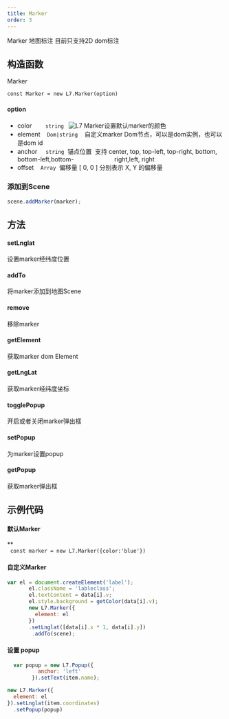 ```yaml
---
title: Marker
order: 3
---
```


Marker 地图标注 目前只支持2D dom标注


## 构造函数
Marker

`const Marker = new L7.Marker(option)`




#### option

- color        `string ` ![L7 Marker](https://gw.alipayobjects.com/zos/basement_prod/b10e0efd-8379-4b04-bcbb-5cfefaa0327f.svg)设置默认marker的颜色
- element    `Dom|string`    自定义marker Dom节点，可以是dom实例，也可以是dom id
- anchor     `string`  锚点位置  支持 center, top, top-left, top-right, bottom, bottom-left,bottom-                        right,left, right
- offset    `Array`  偏移量 [ 0, 0 ] 分别表示 X, Y 的偏移量


### 添加到Scene
```javascript
scene.addMarker(marker);
```

## 方法

#### setLnglat
设置marker经纬度位置

#### addTo
将marker添加到地图Scene

#### remove
移除marker

#### getElement
获取marker dom Element

#### getLngLat
获取marker经纬度坐标

#### togglePopup
开启或者关闭marker弹出框

#### setPopup
为marker设置popup

#### getPopup
获取marker弹出框


## 示例代码

#### 默认Marker
**<br />` const marker = new L7.Marker({color:'blue'})`


#### 自定义Marker

```javascript
var el = document.createElement('label');
       el.className = 'lableclass';
       el.textContent = data[i].v;
       el.style.background = getColor(data[i].v);
       new L7.Marker({
         element: el
       })
       .setLnglat([data[i].x * 1, data[i].y])
        .addTo(scene);
```


#### 设置 popup

```javascript
  var popup = new L7.Popup({
          anchor: 'left'
        }).setText(item.name);

new L7.Marker({
  element: el
}).setLnglat(item.coordinates)
  .setPopup(popup)
```


